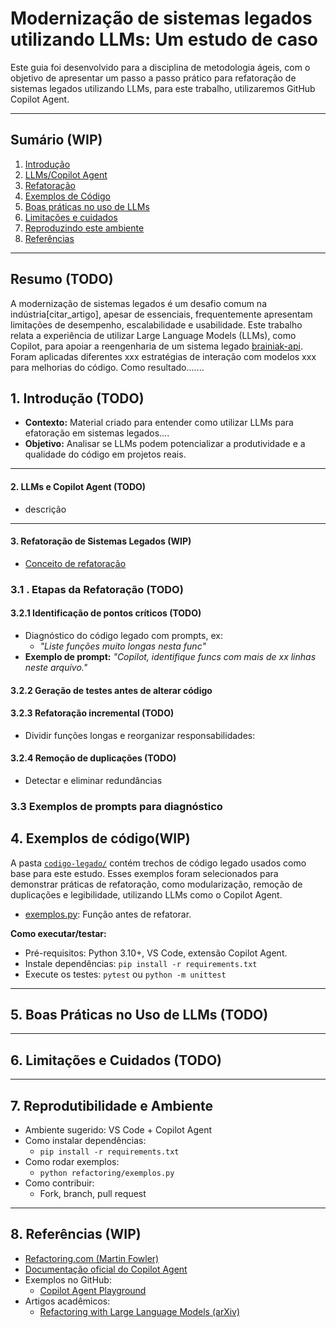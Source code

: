 # Modernização de sistemas legados utilizando LLMs: Um estudo de caso

Este guia foi desenvolvido para a disciplina de metodologia ágeis, com o objetivo de apresentar um passo a passo prático para refatoração de sistemas legados utilizando LLMs, para este trabalho, utilizaremos GitHub Copilot Agent.

---

## Sumário (WIP)

1. [Introdução](#1-introdução)
2. [LLMs/Copilot Agent](#2-conhecendo-o-copilot-agent)
3. [Refatoração](#3-etapas-práticas-da-refatoração)
4. [Exemplos de Código](#4-exemplos-de-código)
5. [Boas práticas no uso de LLMs](#5-boas-práticas-no-uso-de-llms)
6. [Limitações e cuidados](#6-limitações-e-cuidados)
7. [Reproduzindo este ambiente](#7-reprodutibilidade-e-ambiente)
8. [Referências](#8-Referências)

---

## Resumo (TODO)

A modernização de sistemas legados é um desafio comum na indústria[citar_artigo], apesar de essenciais, frequentemente apresentam limitações de desempenho, escalabilidade e usabilidade. Este trabalho relata a experiência de utilizar Large Language Models (LLMs), como Copilot, para apoiar a reengenharia de um sistema legado [brainiak-api](https://github.com/bmentges/brainiak_api). Foram aplicadas diferentes xxx estratégias de interação com modelos xxx para melhorias do código. Como resultado.......

## 1. Introdução (TODO)

- **Contexto:** Material criado para entender como utilizar LLMs para efatoração em sistemas legados....
- **Objetivo:** Analisar se LLMs podem potencializar a produtividade e a qualidade do código em projetos reais.

---

#### 2. LLMs e Copilot Agent (TODO)

- descrição

---

#### 3. Refatoração de Sistemas Legados (WIP)

- [Conceito de refatoração](1-conceito-refatoracao.md)

### 3.1 . Etapas da Refatoração (TODO)

#### 3.2.1 Identificação de pontos críticos (TODO)

- Diagnóstico do código legado com prompts, ex:
  - _"Liste funções muito longas nesta func"_
- **Exemplo de prompt:** _"Copilot, identifique funcs com mais de xx linhas neste arquivo."_

#### 3.2.2 Geração de testes antes de alterar código

#### 3.2.3 Refatoração incremental (TODO)

- Dividir funções longas e reorganizar responsabilidades:

#### 3.2.4 Remoção de duplicações (TODO)

- Detectar e eliminar redundâncias

### 3.3 Exemplos de prompts para diagnóstico

## 4. Exemplos de código(WIP)

A pasta [`codigo-legado/`](./codigo-legado) contém trechos de código legado usados como base para este estudo.
Esses exemplos foram selecionados para demonstrar práticas de refatoração, como modularização, remoção de duplicações e legibilidade, utilizando LLMs como o Copilot Agent.

- [exemplos.py](https://github.com/derliaparecida/refact-agile/blob/main/docs/codigo-legado/exemplos.py): Função antes de refatorar.

**Como executar/testar:**

- Pré-requisitos: Python 3.10+, VS Code, extensão Copilot Agent.
- Instale dependências: `pip install -r requirements.txt`
- Execute os testes: `pytest` ou `python -m unittest`

---

## 5. Boas Práticas no Uso de LLMs (TODO)

---

## 6. Limitações e Cuidados (TODO)

---

## 7. Reprodutibilidade e Ambiente

- Ambiente sugerido: VS Code + Copilot Agent
- Como instalar dependências:
  - `pip install -r requirements.txt`
- Como rodar exemplos:
  - `python refactoring/exemplos.py`
- Como contribuir:
  - Fork, branch, pull request

---

## 8. Referências (WIP)

- [Refactoring.com (Martin Fowler)](https://refactoring.com/)
- [Documentação oficial do Copilot Agent](https://docs.github.com/en/copilot)
- Exemplos no GitHub:
  - [Copilot Agent Playground](https://github.com/github/copilot-agent)
- Artigos acadêmicos:
  - [Refactoring with Large Language Models (arXiv)](https://arxiv.org/abs/2305.00000)

